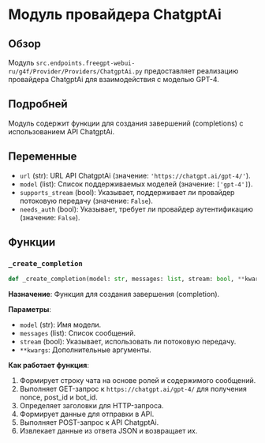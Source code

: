 # Модуль провайдера ChatgptAi

## Обзор

Модуль `src.endpoints.freegpt-webui-ru/g4f/Provider/Providers/ChatgptAi.py` предоставляет реализацию провайдера ChatgptAi для взаимодействия с моделью GPT-4.

## Подробней

Модуль содержит функции для создания завершений (completions) с использованием API ChatgptAi.

## Переменные

*   `url` (str): URL API ChatgptAi (значение: `'https://chatgpt.ai/gpt-4/'`).
*   `model` (list): Список поддерживаемых моделей (значение: `['gpt-4']`).
*   `supports_stream` (bool): Указывает, поддерживает ли провайдер потоковую передачу (значение: `False`).
*   `needs_auth` (bool): Указывает, требует ли провайдер аутентификацию (значение: `False`).

## Функции

### `_create_completion`

```python
def _create_completion(model: str, messages: list, stream: bool, **kwargs):
```

**Назначение**: Функция для создания завершения (completion).

**Параметры**:

*   `model` (str): Имя модели.
*   `messages` (list): Список сообщений.
*   `stream` (bool): Указывает, использовать ли потоковую передачу.
*   `**kwargs`: Дополнительные аргументы.

**Как работает функция**:

1.  Формирует строку чата на основе ролей и содержимого сообщений.
2.  Выполняет GET-запрос к `https://chatgpt.ai/gpt-4/` для получения nonce, post_id и bot_id.
3.  Определяет заголовки для HTTP-запроса.
4.  Формирует данные для отправки в API.
5.  Выполняет POST-запрос к API ChatgptAi.
6.  Извлекает данные из ответа JSON и возвращает их.